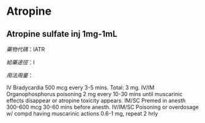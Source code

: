 # Atropine

## Atropine sulfate inj 1mg-1mL

*藥物代碼*：IATR

*給藥途徑*：I

*用法用量*：

IV Bradycardia 500 mcg every 3-5 mins. Total: 3 mg. 
IV/IM Organophosphorus poisoning 2 mg every 10-30 mins until muscarinic effects disappear or atropine toxicity appears. 
IM/SC Premed in anesth 300-600 mcg 30-60 mins before anesth. IV/IM/SC Poisoning or overdosage w/ compd having muscarinic actions 0.6-1 mg, repeat 2 hrly

